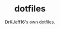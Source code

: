 <div align="center">

# dotfiles

[DrKJeff16](https://github.com/DrKJeff16)'s own dotfiles.

</div>
